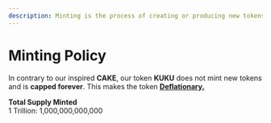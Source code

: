 ```yaml
---
description: Minting is the process of creating or producing new tokens
---
```


# Minting Policy

In contrary to our inspired **CAKE**, our token **KUKU** does not mint new tokens and is **capped forever**.  This makes the token [**Deflationary.**](../../knowledge-center/glossary-and-vocab.md)

**Total Supply Minted**\
1 Trillion: 1,000,000,000,000
